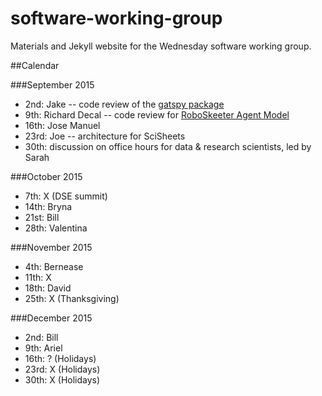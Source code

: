 # software-working-group

Materials and Jekyll website for the Wednesday software working group.

##Calendar

###September 2015
- 2nd: Jake -- code review of the [gatspy package](http://github.com/astroML/gatspy/)
- 9th: Richard Decal -- code review for [RoboSkeeter Agent Model](https://github.com/isomerase/RoboSkeeter/blob/master/agent_model/agent3D.py)
- 16th: Jose Manuel
- 23rd: Joe -- architecture for SciSheets
- 30th: discussion on office hours for data & research scientists, led by Sarah

###October 2015
- 7th: X (DSE summit)
- 14th: Bryna
- 21st: Bill
- 28th: Valentina

###November 2015
- 4th: Bernease
- 11th: X
- 18th: David
- 25th: X (Thanksgiving)

###December 2015
- 2nd: Bill
- 9th: Ariel 
- 16th: ? (Holidays)
- 23rd: X (Holidays)
- 30th: X (Holidays)
